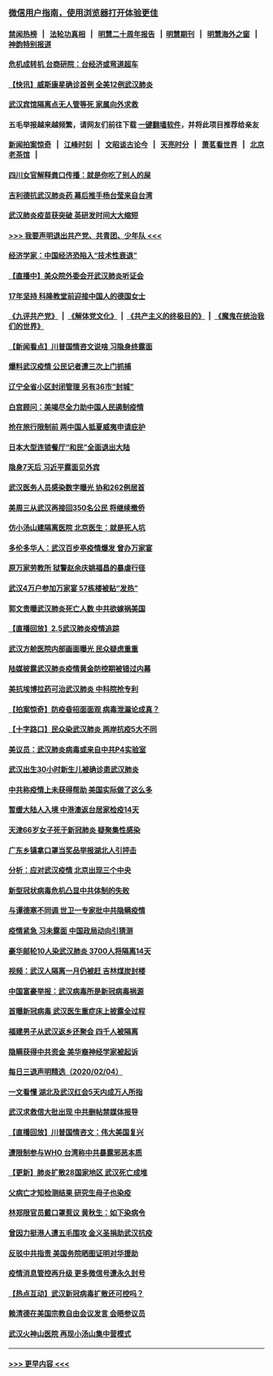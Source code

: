 ### [微信用户指南，使用浏览器打开体验更佳](https://github.com/gfw-breaker/banned-news1/blob/master/indexes/wechat-guide.md?t=0)
#### [禁闻热榜](热点新闻.md?t=0)  &nbsp;&nbsp;|&nbsp;&nbsp; [法轮功真相](https://github.com/gfw-breaker/truth/blob/master/README.md?t=0) &nbsp;&nbsp;|&nbsp;&nbsp; [明慧二十周年报告](https://github.com/gfw-breaker/mh-reports/blob/master/README.md?t=0) &nbsp;&nbsp;|&nbsp;&nbsp;[明慧期刊](https://github.com/gfw-breaker/mh-qikan) &nbsp;&nbsp;|&nbsp;&nbsp; [明慧海外之窗](https://github.com/gfw-breaker/mh-news/blob/master/README.md?t=0) &nbsp;&nbsp;|&nbsp;&nbsp; [神韵特别报道](https://github.com/gfw-breaker/mh-news/blob/master/shenyun.md?t=0)
#### [危机成转机 台商研院：台经济或弯道超车](../pages/nsc413/n11846448.md?t=02060611) 
#### [【快讯】威斯康星确诊首例 全美12例武汉肺炎](../pages/nsc413/n11847162.md?t=02060611) 
#### [武汉宾馆隔离点无人管等死 家属向外求救](../pages/nsc413/n11847020.md?t=02060611) 
#### 五毛举报越来越频繁，请网友们前往下载 [一键翻墙软件](https://github.com/gfw-breaker/ssr-accounts)，并将此项目推荐给亲友
#### [新闻拍案惊奇](https://github.com/gfw-breaker/banned-news1/blob/master/pages/link4.md) &nbsp;&nbsp;|&nbsp;&nbsp; [江峰时刻](https://github.com/gfw-breaker/banned-news1/blob/master/pages/link4.md) &nbsp;&nbsp;|&nbsp;&nbsp; [文昭谈古论今](https://github.com/gfw-breaker/banned-news1/blob/master/pages/link4.md) &nbsp;&nbsp;|&nbsp;&nbsp; [天亮时分](https://github.com/gfw-breaker/banned-news1/blob/master/pages/link4.md) &nbsp;&nbsp;|&nbsp;&nbsp; [萧茗看世界](https://github.com/gfw-breaker/banned-news1/blob/master/pages/link4.md) &nbsp;&nbsp;|&nbsp;&nbsp; [北京老茶馆](https://github.com/gfw-breaker/banned-news1/blob/master/pages/link4.md) &nbsp;&nbsp;|&nbsp;&nbsp; 
#### [四川女官解释粪口传播：就是你吃了别人的屎](../pages/nsc413/n11847029.md?t=02060611) 
#### [吉利德抗武汉肺炎药 幕后推手杨台莹来自台湾](../pages/nsc413/n11847064.md?t=02060611) 
#### [武汉肺炎疫苗获突破 英研发时间大大缩短](../pages/nsc413/n11846915.md?t=02060611) 
#### [>>> 我要声明退出共产党、共青团、少年队 <<<](https://github.com/begood0513/goodnews/blob/master/quit/letter.md) 
#### [经济学家：中国经济恐陷入“技术性衰退”](../pages/nsc413/n11846450.md?t=02060611) 
#### [【直播中】美众院外委会开武汉肺炎听证会](../pages/nsc413/n11846727.md?t=02060611) 
#### [17年坚持 科隆教堂前迎接中国人的德国女士](../pages/nsc413/n11846781.md?t=02060611) 
#### [《九评共产党》](https://github.com/begood0513/9ping.md/blob/master/README.md) &nbsp;|&nbsp; [《解体党文化》](../../../../jtdwh.md/blob/master/README.md)  &nbsp;|&nbsp; [《共产主义的终极目的》](../../../../gczydzjmd.md/blob/master/README.md) &nbsp;|&nbsp; [《魔鬼在统治我们的世界》](../../../../mgztzwmdsj.md/blob/master/README.md) 
#### [【新闻看点】川普国情咨文说啥 习隐身终露面](../pages/nsc413/n11847016.md?t=02060611) 
#### [爆料武汉疫情 公民记者遭三次上门抓捕](../pages/nsc413/n11846937.md?t=02060611) 
#### [辽宁全省小区封闭管理 另有36市“封城”](../pages/nsc413/n11846879.md?t=02060611) 
#### [白宫顾问：美竭尽全力助中国人民遏制疫情](../pages/nsc413/n11846756.md?t=02060611) 
#### [抢在旅行限制前 两中国人抵夏威夷申请庇护](../pages/nsc413/n11846866.md?t=02060611) 
#### [日本大型连锁餐厅“和民”全面退出大陆](../pages/nsc413/n11846765.md?t=02060611) 
#### [隐身7天后 习近平露面见外宾](../pages/nsc413/n11846805.md?t=02060611) 
#### [武汉医务人员感染数字曝光 协和262例居首](../pages/nsc413/n11846742.md?t=02060611) 
#### [美周三从武汉再接回350名公民 将继续撤侨](../pages/nsc413/n11846705.md?t=02060611) 
#### [仿小汤山建隔离医院 北京医生：就是死人坑](../pages/nsc413/n11846692.md?t=02060611) 
#### [多伦多华人：武汉百步亭疫情爆发 曾办万家宴](../pages/nsc413/n11846766.md?t=02060611) 
#### [原万家劳教所 狱警赵余庆姚福昌的暴虐行径](../pages/nsc413/n11844582.md?t=02060611) 
#### [武汉4万户参加万家宴 57栋楼被贴“发热”](../pages/nsc413/n11846074.md?t=02060611) 
#### [郭文贵曝武汉肺炎死亡人数 中共欲嫁祸美国](../pages/nsc413/n11846240.md?t=02060611) 
#### [【直播回放】2.5武汉肺炎疫情追踪](../pages/nsc413/n11846437.md?t=02060611) 
#### [武汉方舱医院内部画面曝光 民众疑虑重重](../pages/nsc413/n11846442.md?t=02060611) 
#### [陆媒披露武汉肺炎疫情黄金防控期被错过内幕](../pages/nsc413/n11846413.md?t=02060611) 
#### [美抗埃博拉药可治武汉肺炎 中科院抢专利](../pages/nsc413/n11846409.md?t=02060611) 
#### [【拍案惊奇】防疫昏招面面观 病毒泄漏论成真？](../pages/nsc413/n11845382.md?t=02060611) 
#### [【十字路口】民众染武汉肺炎 两岸抗疫5大不同](../pages/nsc413/n11845264.md?t=02060611) 
#### [美议员：武汉肺炎病毒或来自中共P4实验室](../pages/nsc413/n11846043.md?t=02060611) 
#### [武汉出生30小时新生儿被确诊患武汉肺炎](../pages/nsc413/n11846307.md?t=02060611) 
#### [中共称疫情上未获得帮助 美国实际做了这么多](../pages/nsc413/n11846008.md?t=02060611) 
#### [暂缓大陆人入境 中港澳返台居家检疫14天](../pages/nsc413/n11845862.md?t=02060611) 
#### [天津66岁女子死于新冠肺炎 疑聚集性感染](../pages/nsc413/n11845909.md?t=02060611) 
#### [广东乡镇拿口罩当奖品举报湖北人引抨击](../pages/nsc413/n11845622.md?t=02060611) 
#### [分析：应对武汉疫情 北京出现三个中央](../pages/nsc413/n11845850.md?t=02060611) 
#### [新型冠状病毒危机凸显中共体制的失败](../pages/nsc413/n11844970.md?t=02060611) 
#### [与谭德塞不同调 世卫一专家批中共隐瞒疫情](../pages/nsc413/n11845278.md?t=02060611) 
#### [疫情紧急 习未露面 中国政局动向引猜测](../pages/nsc413/n11845224.md?t=02060611) 
#### [豪华邮轮10人染武汉肺炎 3700人将隔离14天](../pages/nsc413/n11845543.md?t=02060611) 
#### [视频：武汉人隔离一月仍被赶 吉林煤炭封楼](../pages/nsc413/n11845570.md?t=02060611) 
#### [中国富豪举报：武汉病毒所是新冠病毒祸源](../pages/nsc413/n11844943.md?t=02060611) 
#### [首曝新冠病毒 武汉医生重症床上披露全过程](../pages/nsc413/n11845150.md?t=02060611) 
#### [福建男子从武汉返乡还聚会 四千人被隔离](../pages/nsc413/n11845352.md?t=02060611) 
#### [隐瞒获得中共资金 美华裔神经学家被起诉](../pages/nsc413/n11844879.md?t=02060611) 
#### [每日三退声明精选（2020/02/04）](../pages/nsc413/n11845335.md?t=02060611) 
#### [一文看懂 湖北及武汉红会5天内成万人所指](../pages/nsc413/n11844315.md?t=02060611) 
#### [武汉求救信大批出现 中共删帖禁媒体报导](../pages/nsc413/n11845064.md?t=02060611) 
#### [【直播回放】川普国情咨文：伟大美国复兴](../pages/nsc413/n11842079.md?t=02060611) 
#### [遭限制参与WHO 台湾称中共暴露邪恶本质](../pages/nsc413/n11844351.md?t=02060611) 
#### [【更新】肺炎扩散28国家地区 武汉死亡成堆](../pages/nsc413/n11801312.md?t=02060611) 
#### [父病亡才知检测结果 研究生母子也染疫](../pages/nsc413/n11845059.md?t=02060611) 
#### [林郑限官员戴口罩惹议 黄秋生：如下染病令](../pages/nsc413/n11844529.md?t=02060611) 
#### [曾因力挺港人遭五毛围攻 金义圣捐助武汉抗疫](../pages/nsc413/n11844707.md?t=02060611) 
#### [反驳中共指责 美国务院晒图证明对华援助](../pages/nsc413/n11844859.md?t=02060611) 
#### [疫情消息管控再升级 更多微信号遭永久封号](../pages/nsc413/n11844902.md?t=02060611) 
#### [【热点互动】武汉新冠病毒扩散还可控吗？](../pages/nsc413/n11844750.md?t=02060611) 
#### [赖清德在美国宗教自由会议发言 会晤参议员](../pages/nsc413/n11844836.md?t=02060611) 
#### [武汉火神山医院 再现小汤山集中营模式](../pages/nsc413/n11844763.md?t=02060611) 

----
#### [ >>> 更早内容 <<< ](../indexes/nsc413-earlier.md)
